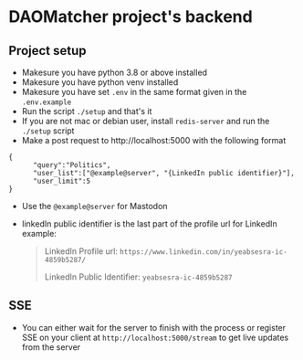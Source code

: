 # DAOMatcher project's backend

## Project setup

- Makesure you have python 3.8 or above installed
- Makesure you have python venv installed
- Makesure you have set `.env` in the same format given in the `.env.example`
- Run the script `./setup` and that's it
- If you are not mac or debian user, install `redis-server` and run the `./setup` script
- Make a post request to http://localhost:5000 with the following format

```
{
      "query":"Politics",
      "user_list":["@example@server", "{LinkedIn public identifier}"],
      "user_limit":5
}
```

- Use the `@example@server` for Mastodon
- linkedIn public identifier is the last part of the profile url for LinkedIn example:

  > LinkedIn Profile url: `https://www.linkedin.com/in/yeabsesra-ic-4859b5287/`
  >
  > LinkedIn Public Identifier: `yeabsesra-ic-4859b5287`

## SSE

- You can either wait for the server to finish with the process or register SSE on your client at `http://localhost:5000/stream` to get live updates from the server
